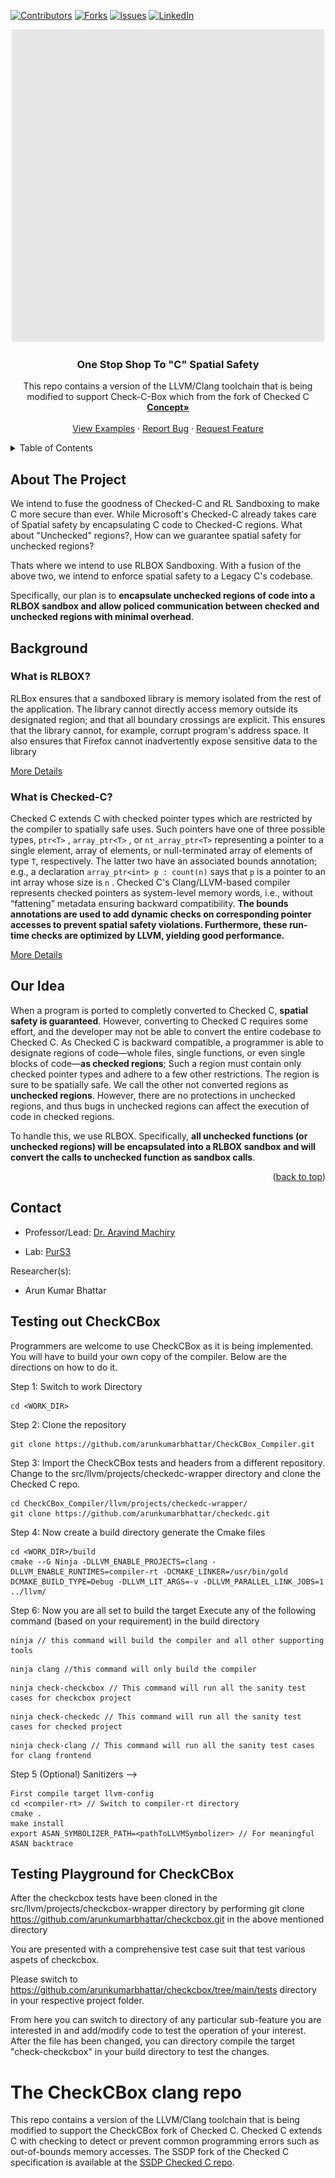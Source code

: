 <!-- PROJECT SHIELDS -->
<!--
*** I'm using markdown "reference style" links for readability.
*** Reference links are enclosed in brackets [ ] instead of parentheses ( ).
*** See the bottom of this document for the declaration of the reference variables
*** for contributors-url, forks-url, etc. This is an optional, concise syntax you may use.
*** https://www.markdownguide.org/basic-syntax/#reference-style-links
-->
[![Contributors][contributors-shield]][contributors-url]
[![Forks][forks-shield]][forks-url]
[![Issues][issues-shield]][issues-url]
[![LinkedIn][linkedin-shield]][linkedin-url]

<p align="center">
  <img src="./images/CheckBox.gif" alt="animated" />
</p>

  <h3 align="center">One Stop Shop To "C" Spatial Safety</h3>

  <p align="center">
    This repo contains a version of the LLVM/Clang toolchain that is being modified to support Check-C-Box which from the fork of Checked C
    <br />
    <a href="https://sites.google.com/view/checkcbox/home?authuser=0"><strong>Concept»</strong></a>
    <br />
    <br />
    <a href="https://github.com/purs3lab/CheckC-Box">View Examples</a>
    ·
    <a href="https://github.com/arunkumarbhattar/CheckCBox_Compiler/issues">Report Bug</a>
    ·
    <a href="https://github.com/arunkumarbhattar/CheckCBox_Compiler/issues">Request Feature</a>
  </p>
</div>



<!-- TABLE OF CONTENTS -->
<details>
  <summary>Table of Contents</summary>
  <ol>
    <li>
      <a href="#about-the-project">About The Project</a>
      <ul>
        <li><a href="#what-is-rlbox">What is RLBOX?</a></li>
      </ul>
      <ul>
        <li><a href="#what-is-checked-c">What is Checked-C?</a></li>
      </ul>
      <ul>
        <li><a href="#built-with">Built With</a></li>
      </ul>
    </li>
    <li>
      <a href="#getting-started">Getting Started</a>
      <ul>
        <li><a href="#prerequisites">Prerequisites</a></li>
        <li><a href="#installation">Installation</a></li>
      </ul>
    </li>
    <li><a href="#usage">Usage</a></li>
    <li><a href="#roadmap">Roadmap</a></li>
    <li><a href="#contributing">Contributing</a></li>
    <li><a href="#license">License</a></li>
    <li><a href="#contact">Contact</a></li>
    <li><a href="#acknowledgments">Acknowledgments</a></li>
  </ol>
</details>



<!-- ABOUT THE PROJECT -->
## About The Project
We intend to fuse the goodness of Checked-C and RL Sandboxing to make C more secure than ever. 
While Microsoft's Checked-C already takes care of Spatial safety by encapsulating C code to Checked-C regions. 
What about "Unchecked" regions?, How can we guarantee spatial safety for unchecked regions?

Thats where we intend to use RLBOX Sandboxing. 
With a fusion of the above two, we intend to enforce spatial safety to a Legacy C's codebase. 

Specifically, our plan is to **encapsulate unchecked regions of code into a RLBOX sandbox and allow policed communication between checked and unchecked regions with minimal overhead**.

## Background
### What is RLBOX?
RLBox ensures that a sandboxed library is memory isolated from the rest of the application. The library cannot directly access memory outside its designated region; and that all boundary crossings are explicit. This ensures that the library cannot, for example, corrupt program's address space. It also ensures that Firefox cannot inadvertently expose sensitive data to the library

[More Details](docs/background/rlbox.md)

### What is Checked-C?
Checked C extends C with checked pointer types which are restricted by the compiler to spatially safe uses.
Such pointers have one of three possible types, `ptr<T>` , `array_ptr<T>` ,
or `nt_array_ptr<T>` representing a pointer to a single element, array
of elements, or null-terminated array of elements of type `T`, respectively. The latter two have an
associated bounds annotation; e.g., a declaration `array_ptr<int> p : count(n)` says that `p` is a pointer
to an int array whose size is `n` . Checked C's Clang/LLVM-based compiler represents checked
pointers as system-level memory words, i.e., without “fattening” metadata ensuring backward
compatibility. 
**The bounds annotations are used to add dynamic checks on corresponding pointer
accesses to prevent spatial safety violations. Furthermore, these run-time checks are optimized
by LLVM, yielding good performance.**

[More Details](docs/background/checkedc.md)

## Our Idea
When a program is ported to completly converted to Checked C, **spatial safety is guaranteed**.
However, converting to Checked C requires some effort, and the developer may not be able to convert the entire codebase to Checked C.
As Checked C is backward compatible, a programmer is able to designate regions of code—whole files, single functions, or even single
blocks of code—**as checked regions**;
Such a region must contain only checked pointer types and adhere to a few other restrictions. The region is sure to be spatially safe.
We call the other not converted regions as **unchecked regions**.
However, there are no protections in unchecked regions, and thus bugs in unchecked regions can affect the execution of code in checked regions. 

To handle this, we use RLBOX. Specifically, **all unchecked functions (or unchecked regions) will be encapsulated into a RLBOX sandbox and will convert the calls to unchecked function as sandbox calls**.


<p align="right">(<a href="#top">back to top</a>)</p>

<!-- CONTACT -->
## Contact

* Professor/Lead: [Dr. Aravind Machiry](https://machiry.github.io/)

* Lab: [PurS3](https://purs3lab.github.io/)

Researcher(s):
 * Arun Kumar Bhattar

## Testing out CheckCBox

Programmers are welcome to use CheckCBox as it is being implemented.  You will
have to build your own copy of the compiler. 
Below are the directions on how to do it.

Step 1: Switch to work Directory
```
cd <WORK_DIR>
```

Step 2: Clone the repository
```
git clone https://github.com/arunkumarbhattar/CheckCBox_Compiler.git
```

Step 3: Import the CheckCBox tests and headers from a different repository.
Change to the src/llvm/projects/checkedc-wrapper directory and clone the Checked C repo.

```
cd CheckCBox_Compiler/llvm/projects/checkedc-wrapper/
git clone https://github.com/arunkumarbhattar/checkedc.git
```

Step 4: Now create a build directory generate the Cmake files 

```
cd <WORK_DIR>/build
cmake --G Ninja -DLLVM_ENABLE_PROJECTS=clang -DLLVM_ENABLE_RUNTIMES=compiler-rt -DCMAKE_LINKER=/usr/bin/gold DCMAKE_BUILD_TYPE=Debug -DLLVM_LIT_ARGS=-v -DLLVM_PARALLEL_LINK_JOBS=1 ../llvm/
```

Step 6: Now you are all set to build the target 
Execute any of the following command (based on your requirement) in the build directory 
```
ninja // this command will build the compiler and all other supporting tools
```
```
ninja clang //this command will only build the compiler
```
```
ninja check-checkcbox // This command will run all the sanity test cases for checkcbox project 
```
```
ninja check-checkedc // This command will run all the sanity test cases for checked project 
```
```
ninja check-clang // This command will run all the sanity test cases for clang frontend
```
Step 5 (Optional) Sanitizers --> 
```
First compile target llvm-config
cd <compiler-rt> // Switch to compiler-rt directory
cmake .
make install
export ASAN_SYMBOLIZER_PATH=<pathToLLVMSymbolizer> // For meaningful ASAN backtrace
```
## Testing Playground for CheckCBox

After the checkcbox tests have been cloned in the src/llvm/projects/checkcbox-wrapper directory by performing git clone https://github.com/arunkumarbhattar/checkcbox.git in the above mentioned directory

You are presented with a comprehensive test case suit that test various aspets of checkcbox.

Please switch to https://github.com/arunkumarbhattar/checkcbox/tree/main/tests directory in your respective project folder.

From here you can switch to directory of any particular sub-feature you are interested in and add/modify code to test the operation of your interest.
After the file has been changed, you can directory compile the target "check-checkcbox" in your build directory to test the changes.


<!-- MARKDOWN LINKS & IMAGES -->
<!-- https://www.markdownguide.org/basic-syntax/#reference-style-links -->
[contributors-shield]: https://img.shields.io/github/contributors/arunkumarbhattar/CheckCBox_Compiler
[contributors-url]: https://github.com/arunkumarbhattar/CheckCBox_Compiler/pulse
[forks-shield]: https://img.shields.io/github/forks/arunkumarbhattar/CheckCBox_Compiler?style=social
[forks-url]: https://github.com/arunkumarbhattar/CheckCBox_Compiler/network/members
[issues-shield]: https://img.shields.io/bitbucket/issues/arunkumarbhattar/CheckCBox_Compiler
[issues-url]: https://github.com/arunkumarbhattar/CheckCBox_Compiler/issues
[linkedin-shield]: https://img.shields.io/badge/-LinkedIn-black.svg?style=for-the-badge&logo=linkedin&colorB=555
[linkedin-url]: https://www.linkedin.com/in/arun-b-093693148
[product-screenshot]: images/screenshot.png

# The CheckCBox clang repo

This repo contains a version of the LLVM/Clang toolchain that is being modified
to support the CheckCBox fork of Checked C. Checked C extends
C with checking to detect or prevent common programming errors such as out-of-bounds memory accesses.
The SSDP fork of the Checked
C specification is available at the
[SSDP Checked C repo](https://github.com/secure-sw-dev/checkedc).


